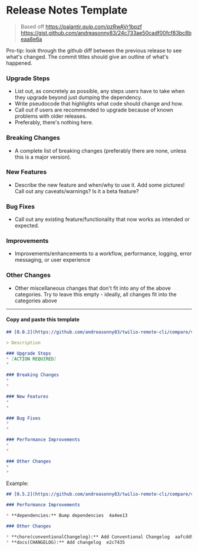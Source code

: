 # Release Notes Template

> Based off https://palantir.quip.com/pzRwAVr1bpzf
> https://gist.github.com/andreasonny83/24c733ae50cadf00fcf83bc8beaa8e6a

Pro-tip: look through the github diff between the previous release to see what's changed. The commit titles should give an outline of what's happened.

### Upgrade Steps

- List out, as concretely as possible, any steps users have to take when they upgrade beyond just dumping the dependency.
- Write pseudocode that highlights what code should change and how.
- Call out if users are recommended to upgrade because of known problems with older releases.
- Preferably, there's nothing here.

### Breaking Changes

- A complete list of breaking changes (preferably there are none, unless this is a major version).

### New Features

- Describe the new feature and when/why to use it. Add some pictures! Call out any caveats/warnings? Is it a beta feature?

### Bug Fixes

- Call out any existing feature/functionality that now works as intended or expected.

### Improvements

- Improvements/enhancements to a workflow, performance, logging, error messaging, or user experience

### Other Changes

- Other miscellaneous changes that don't fit into any of the above categories. Try to leave this empty - ideally, all changes fit into the categories above

------

#### Copy and paste this template

```markdown
## [0.0.2](https://github.com/andreasonny83/twilio-remote-cli/compare/v0.0.1...v0.0.2) (2019-07-21)

> Description

### Upgrade Steps
* [ACTION REQUIRED]
* 

### Breaking Changes
* 
* 

### New Features
* 
* 

### Bug Fixes
* 
* 

### Performance Improvements
* 
* 

### Other Changes
* 
* 
```

Example:

```markdown
## [0.5.2](https://github.com/andreasonny83/twilio-remote-cli/compare/v0.5.1...v0.5.2) (2019-07-21)

### Performance Improvements

* **dependencies:** Bump dependencies  4a4ee13

### Other Changes

* **chore(conventionalChangelog):** Add Conventional Changelog  aafcdd9
* **docs(CHANGELOG):** Add changelog  e2c7435
```